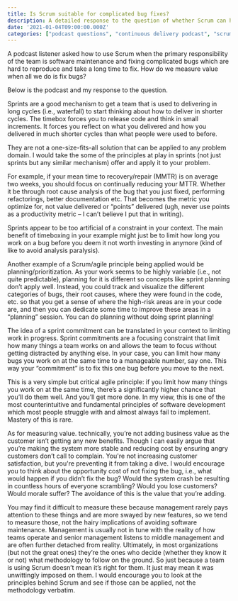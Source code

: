 ```yaml
---
title: Is Scrum suitable for complicated bug fixes?
description: A detailed response to the question of whether Scrum can help when the primary work is to fix  complicated bugs.
date: '2021-01-04T09:00:00.000Z'
categories: ["podcast questions", "continuous delivery podcast", "scrum", "timeboxing"]
---
```


A podcast listener asked how to use Scrum when the primary responsibility of the team is software maintenance and fixing complicated bugs which are hard to reproduce and take a long time to fix. How do we measure value when all we do is fix bugs?

Below is the podcast and my response to the question.

<div id="buzzsprout-player-7300141"></div>
<script src="https://www.buzzsprout.com/883858/7300141-ep-36-listener-q-is-scrum-suitable-for-complicated-bug-fixes.js?container_id=buzzsprout-player-7300141&player=small" type="text/javascript" charset="utf-8"></script>

Sprints are a good mechanism to get a team that is used to delivering in long cycles (i.e., waterfall) to start thinking about how to deliver in shorter cycles. The timebox forces you to release code and think in small increments. It forces you reflect on what you delivered and how you delivered in much shorter cycles than what people were used to before.

They are not a one-size-fits-all solution that can be applied to any problem domain. I would take the some of the principles at play in sprints (not just sprints but any similar mechanism) offer and apply it to your problem.

For example, if your mean time to recovery/repair (MMTR) is on average two weeks, you should focus on continually reducing your MTTR. Whether it be through root cause analysis of the bug that you just fixed, performing refactorings, better documentation etc. That becomes the metric you optimize for, not value delivered or “points” delivered (ugh, never use points as a productivity metric – I can’t believe I put that in writing).

Sprints appear to be too artificial of a constraint in your context. The main benefit of timeboxing in your example might just be to limit how long you work on a bug before you deem it not worth investing in anymore (kind of like to avoid analysis paralysis).

Another example of a Scrum/agile principle being applied would be planning/prioritization. As your work seems to be highly variable (i.e., not quite predictable), planning for it is different so concepts like sprint planning don’t apply well. Instead, you could track and visualize the different categories of bugs, their root causes, where they were found in the code, etc. so that you get a sense of where the high-risk areas are in your code are, and then you can dedicate some time to improve these areas in a “planning” session. You can do planning without doing sprint planning!

The idea of a sprint commitment can be translated in your context to limiting work in progress. Sprint commitments are a focusing constraint that limit how many things a team works on and allows the team to focus without getting distracted by anything else. In your case, you can limit how many bugs you work on at the same time to a manageable number, say one. This way your “commitment” is to fix this one bug before you move to the next.

This is a very simple but critical agile principle: if you limit how many things you work on at the same time, there’s a significantly higher chance that you’ll do them well. And you’ll get more done. In my view, this is one of the most counterintuitive and fundamental principles of software development which most people struggle with and almost always fail to implement. Mastery of this is rare.

As for measuring value. technically, you’re not adding business value as the customer isn’t getting any new benefits. Though I can easily argue that you’re making the system more stable and reducing cost by ensuring angry customers don’t call to complain. You're not increasing customer satisfaction, but you're preventing it from taking a dive. I would encourage you to think about the opportunity cost of not fixing the bug, i.e., what would happen if you didn’t fix the bug? Would the system crash be resulting in countless hours of everyone scrambling? Would you lose customers? Would morale suffer? The avoidance of this is the value that you’re adding.

You may find it difficult to measure these because management rarely pays attention to these things and are more swayed by new features, so we tend to measure those, not the hairy implications of avoiding software maintenance. Management is usually not in tune with the reality of how teams operate and senior management listens to middle management and are often further detached from reality. Ultimately, in most organizations (but not the great ones) they’re the ones who decide (whether they know it or not) what methodology to follow on the ground. So just because a team is using Scrum doesn’t mean it’s right for them. It just may mean it was unwittingly imposed on them. I would encourage you to look at the principles behind Scrum and see if those can be applied, not the methodology verbatim.